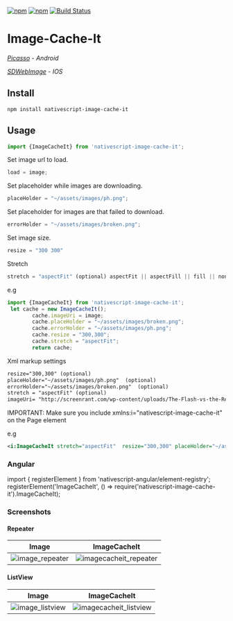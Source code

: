 [![npm](https://img.shields.io/npm/v/nativescript-image-cache-it.svg)](https://www.npmjs.com/package/nativescript-image-cache-it)
[![npm](https://img.shields.io/npm/dt/nativescript-image-cache-it.svg?label=npm%20downloads)](https://www.npmjs.com/package/nativescript-image-cache-it)
[![Build Status](https://travis-ci.org/triniwiz/nativescript-image-cache-it.svg?branch=master)](https://travis-ci.org/triniwiz/nativescript-image-cache-it)
# Image-Cache-It
[*Picasso*](http://square.github.io/picasso/) - *Android*

[*SDWebImage*](https://github.com/rs/SDWebImage/) - *IOS*
## Install
```
npm install nativescript-image-cache-it
```
## Usage

```js
import {ImageCacheIt} from 'nativescript-image-cache-it';
```

Set image url to load.
```js
load = image;
```
Set placeholder while images are downloading.

```js
placeHolder = "~/assets/images/ph.png";
```
Set placeholder for images are that failed to download.
```js
errorHolder = "~/assets/images/broken.png";
```
Set image size.
```js
resize = "300 300"
```
Stretch
```js
stretch = "aspectFit" (optional) aspectFit || aspectFill || fill || none
```
e.g

```js
import {ImageCacheIt} from 'nativescript-image-cache-it';
 let cache = new ImageCacheIt();
        cache.imageUri = image;
        cache.placeHolder = "~/assets/images/broken.png";
        cache.errorHolder = "~/assets/images/ph.png";
        cache.resize = "300,300";
        cache.stretch = "aspectFit";
        return cache;
```
Xml markup settings
``` xml
resize="300,300" (optional)
placeHolder="~/assets/images/ph.png"  (optional)
errorHolder="~/assets/images/broken.png"  (optional)
stretch = "aspectFit" (optional)
imageUri= "http://screenrant.com/wp-content/uploads/The-Flash-vs-the-Reverse-Flash.jpg" (required)
```

IMPORTANT: Make sure you include xmlns:i="nativescript-image-cache-it" on the Page element

e.g
```xml
<i:ImageCacheIt stretch="aspectFit"  resize="300,300" placeHolder="~/assets/images/ph.png" errorHolder="~/assets/images/broken.png" imageUri="http://screenrant.com/wp-content/uploads/The-Flash-vs-the-Reverse-Flash.jpg"/>
```



### Angular

import { registerElement } from 'nativescript-angular/element-registry';
registerElement('ImageCacheIt', () => require('nativescript-image-cache-it').ImageCacheIt);

### Screenshots

#### Repeater

Image |  ImageCacheIt
-------- | ---------
![image_repeater](screenshots/image_repeater.gif?raw=true) | ![imagecacheit_repeater](screenshots/cache-it_repeater.gif?raw=true)

#### ListView

Image |  ImageCacheIt
-------- | ---------
![image_listview](screenshots/image_list_view.gif?raw=true) | ![imagecacheit_listview](screenshots/cache-it_list_view.gif?raw=true)



